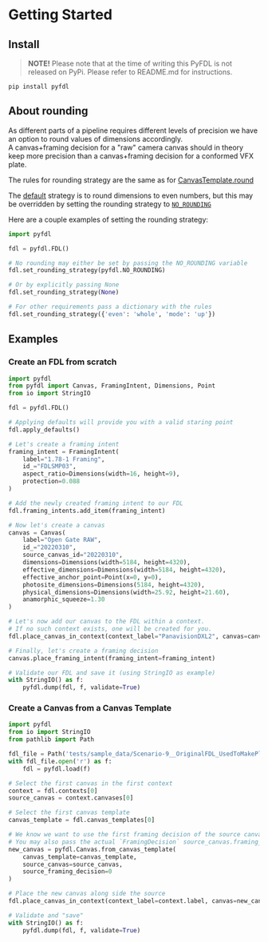 # Getting Started

## Install
> **NOTE!** Please note that at the time of writing this PyFDL is not released on PyPi. 
> Please refer to README.md for instructions. 
```
pip install pyfdl
```

## About rounding
As different parts of a pipeline requires different levels of precision we have an option to 
round values of dimensions accordingly.  
A canvas+framing decision for a "raw" camera canvas should in theory keep more precision than a 
canvas+framing decision for a conformed VFX plate. 

The rules for rounding strategy are the same as for [CanvasTemplate.round](Classes/common.md#pyfdl.RoundStrategy)


The [default](Classes/common.md#pyfdl.DEFAULT_ROUNDING_STRATEGY) strategy is to round dimensions to 
even numbers, but this may be overridden by setting the rounding strategy to 
[`NO_ROUNDING`](Classes/common.md#pyfdl.NO_ROUNDING)

Here are a couple examples of setting the rounding strategy:
```python
import pyfdl

fdl = pyfdl.FDL()

# No rounding may either be set by passing the NO_ROUNDING variable
fdl.set_rounding_strategy(pyfdl.NO_ROUNDING)

# Or by explicitly passing None
fdl.set_rounding_strategy(None)

# For other requirements pass a dictionary with the rules
fdl.set_rounding_strategy({'even': 'whole', 'mode': 'up'})
```

## Examples
### Create an FDL from scratch

```python
import pyfdl
from pyfdl import Canvas, FramingIntent, Dimensions, Point
from io import StringIO

fdl = pyfdl.FDL()

# Applying defaults will provide you with a valid staring point 
fdl.apply_defaults()

# Let's create a framing intent
framing_intent = FramingIntent(
    label="1.78-1 Framing",
    id_="FDLSMP03",
    aspect_ratio=Dimensions(width=16, height=9),
    protection=0.088
)

# Add the newly created framing intent to our FDL
fdl.framing_intents.add_item(framing_intent)

# Now let's create a canvas
canvas = Canvas(
    label="Open Gate RAW",
    id_="20220310",
    source_canvas_id="20220310",
    dimensions=Dimensions(width=5184, height=4320),
    effective_dimensions=Dimensions(width=5184, height=4320),
    effective_anchor_point=Point(x=0, y=0),
    photosite_dimensions=Dimensions(5184, height=4320),
    physical_dimensions=Dimensions(width=25.92, height=21.60),
    anamorphic_squeeze=1.30
)

# Let's now add our canvas to the FDL within a context.
# If no such context exists, one will be created for you.
fdl.place_canvas_in_context(context_label="PanavisionDXL2", canvas=canvas)

# Finally, let's create a framing decision
canvas.place_framing_intent(framing_intent=framing_intent)

# Validate our FDL and save it (using StringIO as example)
with StringIO() as f:
    pyfdl.dump(fdl, f, validate=True)
```

### Create a Canvas from a Canvas Template
```python
import pyfdl
from io import StringIO
from pathlib import Path

fdl_file = Path('tests/sample_data/Scenario-9__OriginalFDL_UsedToMakePlate.fdl')
with fdl_file.open('r') as f:
    fdl = pyfdl.load(f)

# Select the first canvas in the first context
context = fdl.contexts[0]
source_canvas = context.canvases[0]

# Select the first canvas template
canvas_template = fdl.canvas_templates[0]

# We know we want to use the first framing decision of the source canvas, so we pass index 0
# You may also pass the actual `FramingDecision` source_canvas.framing_decisions[0]
new_canvas = pyfdl.Canvas.from_canvas_template(
    canvas_template=canvas_template,
    source_canvas=source_canvas,
    source_framing_decision=0
)

# Place the new canvas along side the source 
fdl.place_canvas_in_context(context_label=context.label, canvas=new_canvas)

# Validate and "save"
with StringIO() as f:
    pyfdl.dump(fdl, f, validate=True)
```
